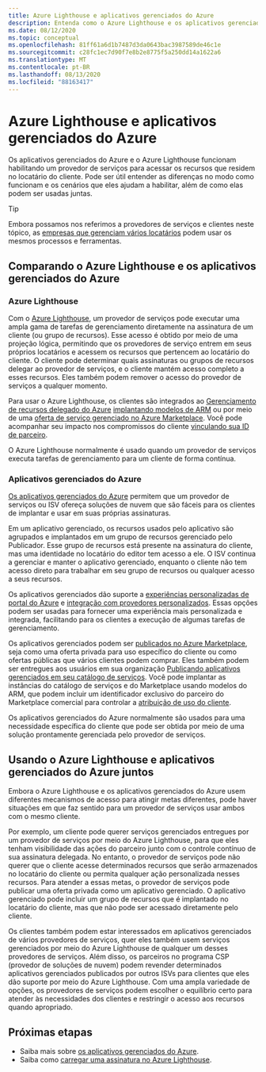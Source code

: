```yaml
---
title: Azure Lighthouse e aplicativos gerenciados do Azure
description: Entenda como o Azure Lighthouse e os aplicativos gerenciados do Azure podem ajudar a habilitar cenários diferentes e como eles podem ser usados juntos.
ms.date: 08/12/2020
ms.topic: conceptual
ms.openlocfilehash: 81ff61a6d1b7487d3da0643bac3987589de46c1e
ms.sourcegitcommit: c28fc1ec7d90f7e8b2e8775f5a250dd14a1622a6
ms.translationtype: MT
ms.contentlocale: pt-BR
ms.lasthandoff: 08/13/2020
ms.locfileid: "88163417"
---
```

# <a name="azure-lighthouse-and-azure-managed-applications"></a>Azure Lighthouse e aplicativos gerenciados do Azure

Os aplicativos gerenciados do Azure e o Azure Lighthouse funcionam habilitando um provedor de serviços para acessar os recursos que residem no locatário do cliente. Pode ser útil entender as diferenças no modo como funcionam e os cenários que eles ajudam a habilitar, além de como elas podem ser usadas juntas.

> [!TIP]
> Embora possamos nos referimos a provedores de serviços e clientes neste tópico, as [empresas que gerenciam vários locatários](enterprise.md) podem usar os mesmos processos e ferramentas.

## <a name="comparing-azure-lighthouse-and-azure-managed-applications"></a>Comparando o Azure Lighthouse e os aplicativos gerenciados do Azure

### <a name="azure-lighthouse"></a>Azure Lighthouse

Com o [Azure Lighthouse](../overview.md), um provedor de serviços pode executar uma ampla gama de tarefas de gerenciamento diretamente na assinatura de um cliente (ou grupo de recursos). Esse acesso é obtido por meio de uma projeção lógica, permitindo que os provedores de serviço entrem em seus próprios locatários e acessem os recursos que pertencem ao locatário do cliente. O cliente pode determinar quais assinaturas ou grupos de recursos delegar ao provedor de serviços, e o cliente mantém acesso completo a esses recursos. Eles também podem remover o acesso do provedor de serviços a qualquer momento.

Para usar o Azure Lighthouse, os clientes são integrados ao [Gerenciamento de recursos delegado do Azure](azure-delegated-resource-management.md) [implantando modelos de ARM](../how-to/onboard-customer.md) ou por meio de uma [oferta de serviço gerenciado no Azure Marketplace](managed-services-offers.md). Você pode acompanhar seu impacto nos compromissos do cliente [vinculando sua ID de parceiro](../../cost-management-billing/manage/link-partner-id.md).

O Azure Lighthouse normalmente é usado quando um provedor de serviços executa tarefas de gerenciamento para um cliente de forma contínua.

### <a name="azure-managed-applications"></a>Aplicativos gerenciados do Azure

[Os aplicativos gerenciados do Azure](../../azure-resource-manager/managed-applications/overview.md) permitem que um provedor de serviços ou ISV ofereça soluções de nuvem que são fáceis para os clientes de implantar e usar em suas próprias assinaturas.

Em um aplicativo gerenciado, os recursos usados pelo aplicativo são agrupados e implantados em um grupo de recursos gerenciado pelo Publicador. Esse grupo de recursos está presente na assinatura do cliente, mas uma identidade no locatário do editor tem acesso a ele. O ISV continua a gerenciar e manter o aplicativo gerenciado, enquanto o cliente não tem acesso direto para trabalhar em seu grupo de recursos ou qualquer acesso a seus recursos.

Os aplicativos gerenciados dão suporte a [experiências personalizadas de portal do Azure](../../azure-resource-manager/managed-applications/concepts-view-definition.md) e [integração com provedores personalizados](../../azure-resource-manager/managed-applications/tutorial-create-managed-app-with-custom-provider.md). Essas opções podem ser usadas para fornecer uma experiência mais personalizada e integrada, facilitando para os clientes a execução de algumas tarefas de gerenciamento.

Os aplicativos gerenciados podem ser [publicados no Azure Marketplace](../../azure-resource-manager/managed-applications/publish-marketplace-app.md), seja como uma oferta privada para uso específico do cliente ou como ofertas públicas que vários clientes podem comprar. Eles também podem ser entregues aos usuários em sua organização [Publicando aplicativos gerenciados em seu catálogo de serviços](../../azure-resource-manager/managed-applications/publish-service-catalog-app.md). Você pode implantar as instâncias do catálogo de serviços e do Marketplace usando modelos do ARM, que podem incluir um identificador exclusivo do parceiro do Marketplace comercial para controlar a [atribuição de uso do cliente](../../marketplace/azure-partner-customer-usage-attribution.md).

Os aplicativos gerenciados do Azure normalmente são usados para uma necessidade específica do cliente que pode ser obtida por meio de uma solução prontamente gerenciada pelo provedor de serviços.

## <a name="using-azure-lighthouse-and-azure-managed-applications-together"></a>Usando o Azure Lighthouse e aplicativos gerenciados do Azure juntos

Embora o Azure Lighthouse e os aplicativos gerenciados do Azure usem diferentes mecanismos de acesso para atingir metas diferentes, pode haver situações em que faz sentido para um provedor de serviços usar ambos com o mesmo cliente.

Por exemplo, um cliente pode querer serviços gerenciados entregues por um provedor de serviços por meio do Azure Lighthouse, para que eles tenham visibilidade das ações do parceiro junto com o controle contínuo de sua assinatura delegada. No entanto, o provedor de serviços pode não querer que o cliente acesse determinados recursos que serão armazenados no locatário do cliente ou permita qualquer ação personalizada nesses recursos. Para atender a essas metas, o provedor de serviços pode publicar uma oferta privada como um aplicativo gerenciado. O aplicativo gerenciado pode incluir um grupo de recursos que é implantado no locatário do cliente, mas que não pode ser acessado diretamente pelo cliente.

Os clientes também podem estar interessados em aplicativos gerenciados de vários provedores de serviços, quer eles também usem serviços gerenciados por meio do Azure Lighthouse de qualquer um desses provedores de serviços. Além disso, os parceiros no programa CSP (provedor de soluções de nuvem) podem revender determinados aplicativos gerenciados publicados por outros ISVs para clientes que eles dão suporte por meio do Azure Lighthouse. Com uma ampla variedade de opções, os provedores de serviços podem escolher o equilíbrio certo para atender às necessidades dos clientes e restringir o acesso aos recursos quando apropriado.

## <a name="next-steps"></a>Próximas etapas

- Saiba mais sobre [os aplicativos gerenciados do Azure](../../azure-resource-manager/managed-applications/overview.md).
- Saiba como [carregar uma assinatura no Azure Lighthouse](../how-to/onboard-customer.md).
